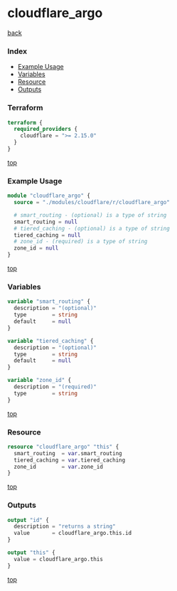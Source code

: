 # cloudflare_argo

[back](../cloudflare.md)

### Index

- [Example Usage](#example-usage)
- [Variables](#variables)
- [Resource](#resource)
- [Outputs](#outputs)

### Terraform

```terraform
terraform {
  required_providers {
    cloudflare = ">= 2.15.0"
  }
}
```

[top](#index)

### Example Usage

```terraform
module "cloudflare_argo" {
  source = "./modules/cloudflare/r/cloudflare_argo"

  # smart_routing - (optional) is a type of string
  smart_routing = null
  # tiered_caching - (optional) is a type of string
  tiered_caching = null
  # zone_id - (required) is a type of string
  zone_id = null
}
```

[top](#index)

### Variables

```terraform
variable "smart_routing" {
  description = "(optional)"
  type        = string
  default     = null
}

variable "tiered_caching" {
  description = "(optional)"
  type        = string
  default     = null
}

variable "zone_id" {
  description = "(required)"
  type        = string
}
```

[top](#index)

### Resource

```terraform
resource "cloudflare_argo" "this" {
  smart_routing  = var.smart_routing
  tiered_caching = var.tiered_caching
  zone_id        = var.zone_id
}
```

[top](#index)

### Outputs

```terraform
output "id" {
  description = "returns a string"
  value       = cloudflare_argo.this.id
}

output "this" {
  value = cloudflare_argo.this
}
```

[top](#index)